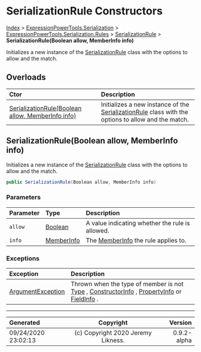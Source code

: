 ﻿# SerializationRule Constructors

[Index](../index.md) > [ExpressionPowerTools.Serialization](ExpressionPowerTools.Serialization.a.md) > [ExpressionPowerTools.Serialization.Rules](ExpressionPowerTools.Serialization.Rules.n.md) > [SerializationRule](ExpressionPowerTools.Serialization.Rules.SerializationRule.cs.md) > **SerializationRule(Boolean allow, MemberInfo info)**

Initializes a new instance of the [SerializationRule](ExpressionPowerTools.Serialization.Rules.SerializationRule.cs.md) class
            with the options to allow and the match.

## Overloads

| Ctor | Description |
| :-- | :-- |
| [SerializationRule(Boolean allow, MemberInfo info)](#serializationruleboolean-allow-memberinfo-info) | Initializes a new instance of the [SerializationRule](ExpressionPowerTools.Serialization.Rules.SerializationRule.cs.md) class            with the options to allow and the match. |

## SerializationRule(Boolean allow, MemberInfo info)

Initializes a new instance of the [SerializationRule](ExpressionPowerTools.Serialization.Rules.SerializationRule.cs.md) class
            with the options to allow and the match.

```csharp
public SerializationRule(Boolean allow, MemberInfo info)
```

### Parameters

| Parameter | Type | Description |
| :-- | :-- | :-- |
| `allow` | [Boolean](https://docs.microsoft.com/dotnet/api/system.boolean) | A value indicating whether the rule is allowed. |
| `info` | [MemberInfo](https://docs.microsoft.com/dotnet/api/system.reflection.memberinfo) | The [MemberInfo](https://docs.microsoft.com/dotnet/api/system.reflection.memberinfo) the rule applies to. |

### Exceptions

| Exception | Description |
| :-- | :-- |
| [ArgumentException](https://docs.microsoft.com/dotnet/api/system.argumentexception) | Thrown when the type of member is not [Type](https://docs.microsoft.com/dotnet/api/system.type) , [ConstructorInfo](https://docs.microsoft.com/dotnet/api/system.reflection.constructorinfo) , [PropertyInfo](https://docs.microsoft.com/dotnet/api/system.reflection.propertyinfo) or [FieldInfo](https://docs.microsoft.com/dotnet/api/system.reflection.fieldinfo) . |


---

| Generated | Copyright | Version |
| :-- | :-: | --: |
| 09/24/2020 23:02:13 | (c) Copyright 2020 Jeremy Likness. | 0.9.2-alpha |
